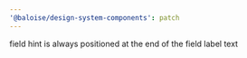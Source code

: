 ```yaml
---
'@baloise/design-system-components': patch
---
```


field hint is always positioned at the end of the field label text
